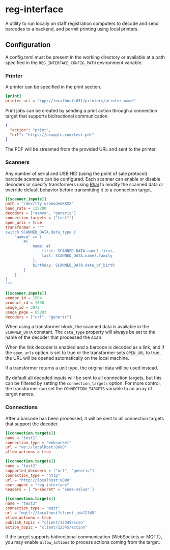 # reg-interface

A utility to run locally on staff registration computers to decode and send
barcodes to a backend, and permit printing using local printers.

## Configuration

A config.toml must be present in the working directory or available at a path
specified in the `REG_INTERFACE_CONFIG_PATH` environment variable.

### Printer

A printer can be specified in the print section.

```toml
[print]
printer_uri = "ipp://localhost:631/printers/printer_name"
```

Print jobs can be created by sending a print action through a connection target
that supports bidirectional communication.

```json
{
  "action": "print",
  "url": "https://example.com/test.pdf"
}
```

The PDF will be streamed from the provided URL and sent to the printer.

### Scanners

Any number of serial and USB HID (using the point of sale protocol) barcode
scanners can be configured. Each scanner can enable or disable decoders or
specify transformers using [Rhai] to modify the scanned data or override default
behavior before transmitting it to a connection target.

```toml
[[scanner.inputs]]
path = "/dev/tty.usbmodemXXXX"
baud_rate = 115200
decoders = ["aamva", "generic"]
connection_targets = ["test1"]
open_urls = true
transformer = """
switch SCANNED_DATA.data_type {
    "aamva" => {
        #{
            name: #{
                first: SCANNED_DATA.name?.first,
                last: SCANNED_DATA.name?.family
            },
            birthday: SCANNED_DATA.date_of_birth
        }
    }
}
"""

[[scanner.inputs]]
vendor_id = 1504
product_id = 1536
usage_id = 3072
usage_page = 65283
decoders = ["url", "generic"]
```

When using a transformer block, the scanned data is available in the
`SCANNED_DATA` constant. The `data_type` property will always be set to the
name of the decoder that processed the scan.

When the link decoder is enabled and a barcode is decoded as a link, and if the
`open_urls` option is set to true or the transformer sets `OPEN_URL` to true,
the URL will be opened automatically on the local machine.

If a transformer returns a unit type, the original data will be used instead.

By default all decoded inputs will be sent to all connection targets, but this
can be filtered by setting the `connection_targets` option. For more control,
the transformer can set the `CONNECTION_TARGETS` variable to an array of target
names.

[Rhai]: https://rhai.rs

### Connections

After a barcode has been processed, it will be sent to all connection targets
that support the decoder.

```toml
[[connection.targets]]
name = "test1"
connection_type = "websocket"
url = "ws://localhost:8080"
allow_actions = true

[[connection.targets]]
name = "test2"
supported_decoders = ["url", "generic"]
connection_type = "http"
url = "http://localhost:8080"
user_agent = "reg-interface"
headers = { "x-secret" = "some-value" }

[[connection.targets]]
name = "test3"
connection_type = "mqtt"
url = "mqtt://localhost?client_id=12345"
allow_actions = true
publish_topic = "client/12345/scan"
action_topic = "client/12345/action"
```

If the target supports bidirectional communication (WebSockets or MQTT), you
may enable `allow_actions` to process actions coming from the target.

